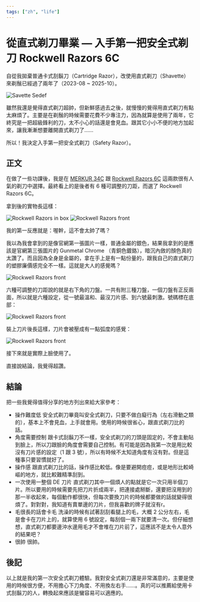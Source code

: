 ```yaml
---
tags: ["zh", "life"]
---
```


# 從直式剃刀畢業 — 入手第一把安全式剃刀 Rockwell Razors 6C

自從我拋棄普通卡式刮鬍刀（Cartridge Razor），改使用直式剃刀（Shavette）來剃鬚已經過了兩年了（2023-08 ~ 2025-10）。

![Savette Sedef](./images/shavette-sedef.jpg)

雖然我還是覺得直式剃刀超帥，但新鮮感過去之後，就慢慢的覺得用直式剃刀有點太麻煩了。主要是在剃鬚的時候需要花費不少專注力，因為就算是使用了兩年，它終究是一把超級鋒利的刀，太不小心的話還是會見血。跟其它小小不便的地方加起來，讓我漸漸想要離開直式剃刀了……

所以！我決定入手第一把安全式剃刀（Safety Razor）。

## 正文

在做了一些功課後，我是在 [MERKUR 34C](https://merkur-razors.com/produkt/merkur-34c) 跟 [Rockwell Razors 6C](https://intl.getrockwell.com/products/rockwell-6c-double-edge-safety-razor) 這兩款很有人氣的剃刀中選擇。最終看上的是後者有 6 種可調整的刀距，而選了 Rockwell Razors 6C。

拿到後的實物長這樣：

![Rockwell Razors in box](./images/rockwell-razors-6c-in-box.jpg)
![Rockwell Razors front](./images/rockwell-razors-6c-front.jpg)

我的第一反應就是：喔幹，這不會太帥了嗎？

我以為我會拿到的是像官網第一張圖片一樣，普通金屬的銀色，結果我拿到的是應該是官網第三張圖片的 Gunmetal Chrome （青銅色鍍鉻），暗沉內斂的顏色真的太讚了。而且因為全身是金屬的，拿在手上是有一點份量的，跟我自己的直式剃刀的塑膠廉價感完全不一樣。這就是大人的感覺嗎？

![Rockwell Razors front](./images/rockwell-razors-6c-separate.jpg)

六種可調整的刀距說的就是右下角的刀盤。一共有附三種刀盤，一個刀盤有正反兩面，所以就是六種設定，從一號最溫和、最沒刀片感、到六號最刺激。號碼標在底部：

![Rockwell Razors front](./images/rockwell-razors-6c-bottom.jpg)

裝上刀片後長這樣，刀片會被壓成有一點弧度的感覺：

![Rockwell Razors front](./images/rockwell-razors-6c-with-blade.jpg)

接下來就是實際上臉使用了。

直接說結論，我覺得超讚。

## 結論

把一些我覺得值得分享的地方列出來給大家參考：

- 操作難度低
  安全式剃刀畢竟叫安全式剃刀，只要不做白癡行為（左右滑動之類的），基本上不會見血，上手就會用。使用的時候很省心，跟直式剃刀比的話。
- 角度需要控制
  跟卡式刮鬍刀不一樣，安全式剃刀的刀頭是固定的，不會主動貼到臉上，所以刀跟臉的角度會需要自己控制。有可能是因為我第一次是用比較沒有刀片感的設定（1 跟 3 號），所以有時候不太知道角度有沒有對。但是這種事只要習慣就好了。
- 操作感
  跟直式剃刀比的話，操作感比較低。像是要避開痘痘，或是地形比較崎嶇的地方，就比較難精準刮到。
- 一次使用一整個 DE 刀片
  直式剃刀其中一個煩人的點就是它一次只用半個刀片。所以要用的時候需要先把刀片折成兩半，把連接處掰斷，還要把沒用到的那一半收起來，每個動作都很快，但每次要換刀片的時候都要做的話就變得很煩了。對對對，我知道有賣單邊的刀片，但我喜歡的牌子就沒有r。
- 毛很長的話會卡毛
  洗澡的時候有試著刮刮看腿上的毛，大概 2 公分左右，毛是會卡在刀片上的，就算使用 6 號設定，每刮個一兩下就要清一次。但仔細想想，直式剃刀都要邊沖水邊用毛才不會堆在刀片前了，這應該不是太令人意外的結果吧？
- 很帥
  很帥。

## 後記

以上就是我的第一次安全式剃刀體驗。我對安全式剃刀還是非常滿意的，主要是使用的時候很方便，不用擔心下刀角度、不用換左右手……。真的可以推薦給使用卡式刮鬍刀的人，轉換起來應該是蠻容易可以適應的。
